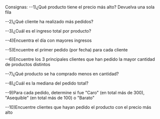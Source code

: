 Consignas:
--1)¿Qué producto tiene el precio más alto? Devuelva una sola fila

--2)¿Qué cliente ha realizado más pedidos?

--3)¿Cuál es el ingreso total por producto?

--4)Encuentra el día con mayores ingresos

--5)Encuentre el primer pedido (por fecha) para cada cliente

--6)Encuentre los 3 principales clientes que han pedido la mayor cantidad de productos distintos

--7)¿Qué producto se ha comprado menos en cantidad?

--8)¿Cuál es la mediana del pedido total?

--9)Para cada pedido, determine si fue "Caro" (en total más de 300), "Asequible" (en total más de 100) o "Barato"

--10)Encuentre clientes que hayan pedido el producto con el precio más alto
